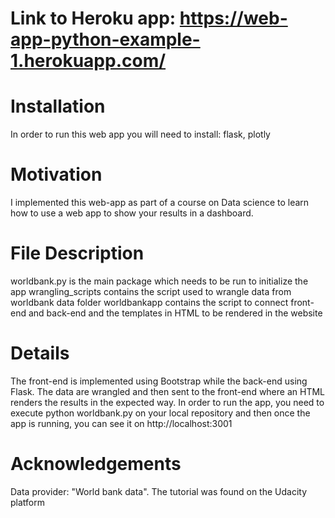 # Link to Heroku app: https://web-app-python-example-1.herokuapp.com/

# Installation
In order to run this web app you will need to install: flask, plotly

# Motivation
I implemented this web-app as part of a course on Data science to learn how to use a web app to show your results in a dashboard. 

# File Description
worldbank.py is the main package which needs to be run to initialize the app
wrangling_scripts contains the script used to wrangle data from worldbank data folder
worldbankapp contains the script to connect front-end and back-end and the templates in HTML to be rendered in the website

# Details
The front-end is implemented using Bootstrap while the back-end using Flask. The data are wrangled and then sent to the front-end where an HTML renders the results in the expected way.
In order to run the app, you need to execute python worldbank.py on your local repository and then once the app is running, you can see it on http://localhost:3001

# Acknowledgements
Data provider: "World bank data". The tutorial was found on the Udacity platform